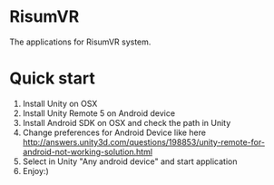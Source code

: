 # RisumVR

The applications for RisumVR system.

# Quick start

1. Install Unity on OSX
2. Install Unity Remote 5 on Android device
3. Install Android SDK on OSX and check the path in Unity
4. Change preferences for Android Device like here
http://answers.unity3d.com/questions/198853/unity-remote-for-android-not-working-solution.html
5. Select in Unity "Any android device" and start application
6. Enjoy:)
